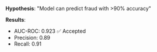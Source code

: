 **Hypothesis**: "Model can predict fraud with >90% accuracy"

**Results**:
- AUC-ROC: 0.923 ✅ Accepted
- Precision: 0.89
- Recall: 0.91